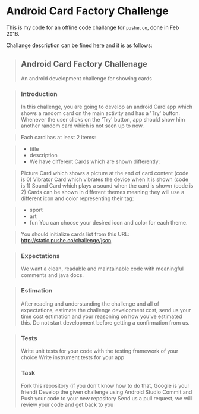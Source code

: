 # Android Card Factory Challenge

This is my code for an offline code challange for `pushe.co`, done in Feb 2016.

Challange description can be fined [here](https://github.com/ronashco/android-card-factory-challenge) and it is as follows:

> ## Android Card Factory Challenage
> An android development challenge for showing cards


> ### Introduction
> In this challenge, you are going to develop an android Card app which shows a random card on the main activity and has a 'Try' button. Whenever the user clicks on the 'Try' button, app should show him another random card which is not seen up to now.

> Each card has at least 2 items:

> - title
> - description
> - We have different Cards which are shown differently:

> Picture Card which shows a picture at the end of card content (code is 0)
Vibrator Card which vibrates the device when it is shown (code is 1)
Sound Card which plays a sound when the card is shown (code is 2)
Cards can be shown in different themes meaning they will use a different icon and color representing their tag:

> - sport
> - art
> - fun
> You can choose your desired icon and color for each theme.

> You should initialize cards list from this URL: http://static.pushe.co/challenge/json

> ### Expectations
> We want a clean, readable and maintainable code with meaningful comments and java docs.

> ### Estimation
> After reading and understanding the challenge and all of expectations, estimate the challenge development cost, send us your time cost estimation and your reasoning on how you've estimated this. Do not start development before getting a confirmation from us.

> ### Tests
> Write unit tests for your code with the testing framework of your choice
Write instrument tests for your app
> ### Task
> Fork this repository (if you don't know how to do that, Google is your friend)
Develop the given challenge using Android Studio
Commit and Push your code to your new repository
Send us a pull request, we will review your code and get back to you
